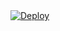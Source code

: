 <a href="https://heroku.com/deploy?template=https://github.com/TEAM-FLUFFY/filter">
  <img src="https://www.herokucdn.com/deploy/button.svg" alt="Deploy">
</a>
</p>
</details>
